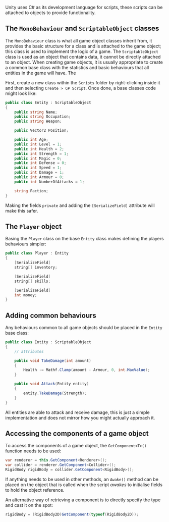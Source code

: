 Unity uses C# as its development language for scripts, these scripts can be attached to objects to provide functionality.

## The `MonoBehaviour` and `ScriptableObject` classes
The `MonoBehaviour` class is what all game object classes inherit from, it provides the basic structure for a class and is attached to the game object; this class is used to implement the logic of a game. The `ScriptableObject` class is used as an object that contains data, it cannot be directly attached to an object. When creating game objects, it is usually appropriate to create a common base class with the statistics and basic behaviours that all entities in the game will have. The 

First, create a new class within the `Scripts` folder by right-clicking inside it and then selecting `Create > C# Script`. Once done, a base classes code might look like:

```c#
public class Entity : ScriptableObject
{
    public string Name;
    public string Occupation;
    public string Weapon;

    public Vector2 Position;

    public int Age;
    public int Level = 1;
    public int Health = 2;
    public int Strength = 1;
    public int Magic = 0;
    public int Defense = 0;
    public int Speed = 1;
    public int Damage = 1;
    public int Armour = 0;
    public int NumberOfAttacks = 1;

    string Faction;
}
```

Making the fields `private` and adding the `[SerializeField]` attribute will make this safer.
## The `Player` object
Basing the `Player` class on the base `Entity` class makes defining the players behaviours simpler:

```cpp
public class Player : Entity
{
    [SerializeField]
    string[] inventory;

    [SerializeField]
    string[] skills;

    [SerializeField]
    int money;
}
```

## Adding common behaviours
Any behaviours common to all game objects should be placed in the `Entity` base class:

```c#
public class Entity : ScriptableObject
{
    // attributes

    public void TakeDamage(int amount)
    {
        Health -= Mathf.Clamp(amount - Armour, 0, int.MaxValue);
    }

    public void Attack(Entity entity)
    {
        entity.TakeDamage(Strength);
    }
}
```

All entities are able to attack and receive damage, this is just a simple implementation and does not mirror how you might actually approach it.

## Accessing the components of a game object
To access the components of a game object, the `GetComponent<T>()` function needs to be used:

```c#
var renderer = this.GetComponent<Renderer>();
var collider = renderer.GetComponent<Collider>();
RigidBody rigidBody = collider.GetComponent<RigidBody>();
```

If anything needs to be used in other methods, an `Awake()` method can be placed on the object that is called when the script *awakes* to initialise fields to hold the object reference.

An alternative way of retrieving a component is to directly specify the type and cast it on the spot:

```c#
rigidBody = (RigidBody2D)GetComponent(typeof(RigidBody2D));
```


